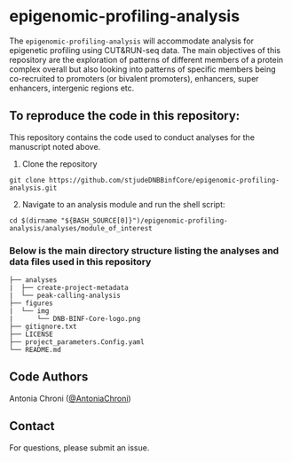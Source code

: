 # epigenomic-profiling-analysis

The `epigenomic-profiling-analysis` will accommodate analysis for epigenetic profiling using CUT&RUN-seq data. The main objectives of this repository are the exploration of patterns of different members of a protein complex overall but also looking into patterns of specific members being co-recruited to promoters (or bivalent promoters), enhancers, super enhancers, intergenic regions etc.


## To reproduce the code in this repository:
This repository contains the code used to conduct analyses for the manuscript noted above.

1. Clone the repository
```
git clone https://github.com/stjudeDNBBinfCore/epigenomic-profiling-analysis.git
```

2. Navigate to an analysis module and run the shell script:
```
cd $(dirname "${BASH_SOURCE[0]}")/epigenomic-profiling-analysis/analyses/module_of_interest
```

### Below is the main directory structure listing the analyses and data files used in this repository

```
├── analyses
|  ├── create-project-metadata
|  └── peak-calling-analysis
├── figures
|  └── img
|      └── DNB-BINF-Core-logo.png
├── gitignore.txt
├── LICENSE
├── project_parameters.Config.yaml
└── README.md
```


## Code Authors

Antonia Chroni ([@AntoniaChroni](https://github.com/AntoniaChroni))

## Contact

For questions, please submit an issue.
